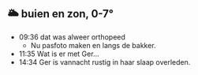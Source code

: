 ##  🌥️ buien en zon, 0-7°
- 09:36 dat was alweer orthopeed
	- Nu pasfoto maken en langs de bakker.
- 11:35 Wat is er met Ger...
- 14:34 Ger is vannacht rustig in haar slaap overleden.